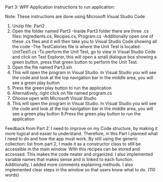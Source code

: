 Part 3: WPF Application
Instructions to run application:

Note: These instructions are done using Microsoft Visual Studio Code

1. Unzip file: Part2
2. Open the folder named Part3
-Inside Part3 folder there are three .cs files: Ingredients.cs, Recipes.cs, Program.cs
-Additionally open one of these .cs files and it will then take you to Visual Studio Code showing all the code
-The TestCalories file is where the Unit Test is located: UnitTest1.cs
-To perform the Unit Test, go to view in Visual Studio Code and click on Test Explorer, this will open a small dialogue box showing a green button, press that green button to perform the Unit Test.
3. Open the file named Part3.sln
4. This will open the program in Visual Studio. In Visual Studio you will see the code and look at the top navigation bar in the middle area, you will see a green play button
5. Press the green play button to run the application
6. Alternatively, right click on file named program.cs
7. Choose open with Microsoft Visual Studio
8. This will open the program in Visual Studio. In Visual Studio you will see the code and look at the top navigation bar in the middle area, you will see a green play button 9.Press the green play button to run the application

Feedback from Part 2:
I need to improve on my Code structure, by making it more logical and easier to understand. Therefore, in this Part I planned what I need to do and how the app must work. By still using the generic collection: list from part 2, I made it as a constructor class to still be accessible in the main window. With this recipes can be stored and accessed. This makes the code neater and organized. I also implemented variable names that makes sense and is linked to each function. Additionally, I added more comments explaining methods. I also implemented clear steps in the window so that users know what to do. (110 words)
